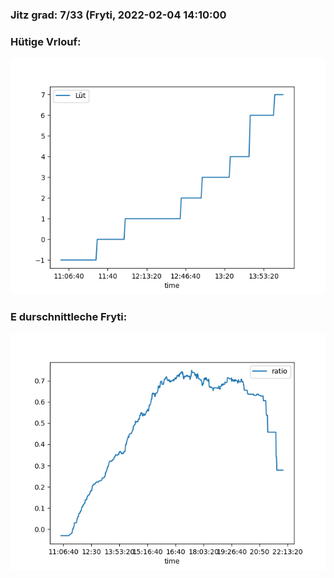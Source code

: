 ### Jitz grad: 7/33 (Fryti, 2022-02-04 14:10:00

### Hütige Vrlouf:
![Graph](Today.png)

### E durschnittleche Fryti:
![Graph](Fryti.png)